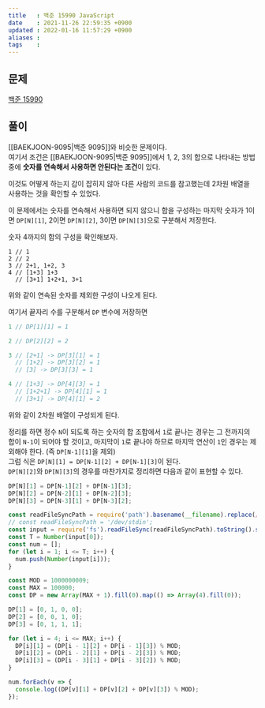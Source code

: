 ```yaml
---
title   : 백준 15990 JavaScript 
date    : 2021-11-26 22:59:35 +0900
updated : 2022-01-16 11:57:29 +0900
aliases : 
tags    : 
---
```

## 문제
[백준 15990](https://www.acmicpc.net/problem/15990)


## 풀이
[[BAEKJOON-9095|백준 9095]]와 비슷한 문제이다.  
여기서 조건은 [[BAEKJOON-9095|백준 9095]]에서 1, 2, 3의 합으로 나타내는 방법 중에 **숫자를 연속해서 사용하면 안된다는 조건**이 있다.  

이것도 어떻게 하는지 감이 잡히지 않아 다른 사람의 코드를 참고했는데 2차원 배열을 사용하는 것을 확인할 수 있었다.  

이 문제에서는 숫자를 연속해서 사용하면 되지 않으니 합을 구성하는 마지막 숫자가 1이면 `DP[N][1]`, 2이면 `DP[N][2]`, 3이면 `DP[N][3]`으로 구분해서 저장한다. 

숫자 4까지의 합의 구성을 확인해보자.
```
1 // 1
2 // 2
3 // 2+1, 1+2, 3
4 // [1+3] 1+3
  // [3+1] 1+2+1, 3+1
```
위와 같이 연속된 숫자를 제외한 구성이 나오게 된다.  

여기서 끝자리 수를 구분해서 `DP` 변수에 저장하면
```javascript
1 // DP[1][1] = 1 

2 // DP[2][2] = 2 

3 // [2+1] -> DP[3][1] = 1
  // [1+2] -> DP[3][2] = 1
  // [3] -> DP[3][3] = 1

4 // [1+3] -> DP[4][3] = 1
  // [1+2+1] -> DP[4][1] = 1
  // [3+1] -> DP[4][1] = 2
```
위와 같이 2차원 배열이 구성되게 된다.  

정리를 하면 정수 `N`이 되도록 하는 숫자의 합 조합에서 `1`로 끝나는 경우는 그 전까지의 합이 `N-1`이 되어야 할 것이고, 마지막이 `1`로 끝나야 하므로 마지막 연산이 `1`인 경우는 제외해야 한다. (즉 `DP[N-1][1]`을 제외)  
그럼 식은 `DP[N][1] = DP[N-1][2] + DP[N-1][3]`이 된다.  
`DP[N][2]`와 `DP[N][3]`의 경우를 마찬가지로 정리하면 다음과 같이 표현할 수 있다.
```javascript
DP[N][1] = DP[N-1][2] + DP[N-1][3];
DP[N][2] = DP[N-2][1] + DP[N-2][3];
DP[N][3] = DP[N-3][1] + DP[N-3][2];
```

```javascript
const readFileSyncPath = require('path').basename(__filename).replace(/js$/, 'txt');
// const readFileSyncPath = '/dev/stdin';
const input = require('fs').readFileSync(readFileSyncPath).toString().split("\n");
const T = Number(input[0]);
const num = [];
for (let i = 1; i <= T; i++) {
  num.push(Number(input[i]));
}

const MOD = 1000000009;
const MAX = 100000;
const DP = new Array(MAX + 1).fill(0).map(() => Array(4).fill(0));

DP[1] = [0, 1, 0, 0];
DP[2] = [0, 0, 1, 0];
DP[3] = [0, 1, 1, 1];

for (let i = 4; i <= MAX; i++) {
  DP[i][1] = (DP[i - 1][2] + DP[i - 1][3]) % MOD;
  DP[i][2] = (DP[i - 2][1] + DP[i - 2][3]) % MOD;
  DP[i][3] = (DP[i - 3][1] + DP[i - 3][2]) % MOD;
}

num.forEach(v => {
  console.log((DP[v][1] + DP[v][2] + DP[v][3]) % MOD);
});
```


